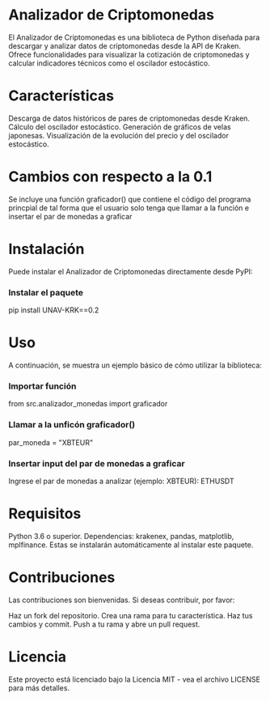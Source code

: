 # Analizador de Criptomonedas
El Analizador de Criptomonedas es una biblioteca de Python diseñada para descargar y analizar datos de criptomonedas desde la API de Kraken. Ofrece funcionalidades para visualizar la cotización de criptomonedas y calcular indicadores técnicos como el oscilador estocástico.

# Características
Descarga de datos históricos de pares de criptomonedas desde Kraken.
Cálculo del oscilador estocástico.
Generación de gráficos de velas japonesas.
Visualización de la evolución del precio y del oscilador estocástico.
# Cambios con respecto a la 0.1
Se incluye una función graficador() que contiene el código del programa princpial de tal forma que el usuario solo tenga que llamar a la función e insertar el par de monedas a graficar
# Instalación
Puede instalar el Analizador de Criptomonedas directamente desde PyPI:

### Instalar el paquete 
pip install UNAV-KRK==0.2
# Uso
A continuación, se muestra un ejemplo básico de cómo utilizar la biblioteca:

### Importar función
from src.analizador_monedas  import graficador

### Llamar a la unficón graficador()
par_moneda = "XBTEUR"

### Insertar input del par de monedas a graficar
Ingrese el par de monedas a analizar (ejemplo: XBTEUR): ETHUSDT



# Requisitos
Python 3.6 o superior.
Dependencias: krakenex, pandas, matplotlib, mplfinance. Estas se instalarán automáticamente al instalar este paquete.
# Contribuciones
Las contribuciones son bienvenidas. Si deseas contribuir, por favor:

Haz un fork del repositorio.
Crea una rama para tu característica.
Haz tus cambios y commit.
Push a tu rama y abre un pull request.
# Licencia
Este proyecto está licenciado bajo la Licencia MIT - vea el archivo LICENSE para más detalles.

